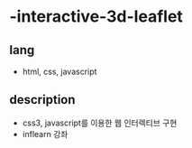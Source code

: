# -interactive-3d-leaflet

## lang
- html, css, javascript

## description
- css3, javascript를 이용한 웹 인터렉티브 구현
- inflearn 강좌 

